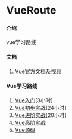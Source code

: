 # VueRoute

#### 介绍
vue学习路线

#### 文档
1. [Vue官方文档及视频](https://cn.vuejs.org/v2/guide/)

#### Vue学习路线
1. [Vue入门](https://www.imooc.com/learn/1091)[3小时]
2. [Vue初步实战](https://coding.imooc.com/class/203.html)[24小时]
3. [Vue进阶实战](https://coding.imooc.com/class/285.html)[20小时]
4. [Vue高阶实战](https://coding.imooc.com/class/107.html)
5. [Vue源码](https://coding.imooc.com/class/228.html)

